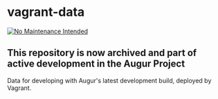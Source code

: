 # vagrant-data
[![No Maintenance Intended](http://unmaintained.tech/badge.svg)](http://unmaintained.tech/)

**This repository is now archived and part of active development in the Augur Project**
------

Data for developing with Augur's latest development build, deployed by Vagrant.
